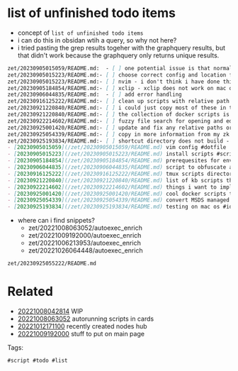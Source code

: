 # list of unfinished todo items

- concept of `list of unfinished todo items`
- i can do this in obsidan wtih a query, so why not here?
- i tried pasting the grep results togeher with the graphquery results, but that didn't work because the graphquery only returns unique results.

```markdown
zet/20230905015059/README.md:  - [ ] one potential issue is that normal vim (not neovim) seems to mess up the terminal when lauched with multiple files with xfer
zet/20230905015223/README.md:- [ ] choose correct config and location for both vim and neovim
zet/20230905015223/README.md:- [ ] nvim - i don't think i have done this yet
zet/20230905184854/README.md:- [ ] xclip - xclip does not work on mac os. use pbcopy instead.
zet/20230906044835/README.md:  - [ ] add error handling
zet/20230916125222/README.md:- [ ] clean up scripts with relative path issues
zet/20230921220840/README.md:- [ ] i could just copy most of these in to a card here and fix up all the relative paths
zet/20230921220840/README.md:- [ ] the collection of docker scripts is not fully converted yet
zet/20230922214602/README.md:- [ ] fuzzy file search for opening and editing multiple files, any files in any directory
zet/20230925001420/README.md:- [ ] update and fix any relative paths or kb references
zet/20230925054339/README.md:- [ ] copy in more information from my zk
zet/20230925193834/README.md:- [ ] shortcut directory does not build - error with awk syntax in graphquery?
- [20230905015059](/zet/20230905015059/README.md) vim config #dotfile
- [20230905015223](/zet/20230905015223/README.md) install scripts #script #setup
- [20230905184854](/zet/20230905184854/README.md) prerequesites for environment #environment
- [20230906044835](/zet/20230906044835/README.md) script to obfuscate a nishang reverse tcp shell for windows powershell #shortcmd
- [20230916125222](/zet/20230916125222/README.md) tmux scripts directory #tmux #script #directory
- [20230921220840](/zet/20230921220840/README.md) list of kb scripts that i could decide whether to copy over #idea #list #script
- [20230922214602](/zet/20230922214602/README.md) things i want to implement in zkvr after working on the environment #idea
- [20230925001420](/zet/20230925001420/README.md) cool docker scripts to migrate #docker #script
- [20230925054339](/zet/20230925054339/README.md) convert MSDS managed password structure to NTLM hash #windows #password
- [20230925193834](/zet/20230925193834/README.md) testing on mac os #idea
```

- where can i find snippets?
  - zet/20221008063052/autoexec_enrich
  - zet/20221009192000/autoexec_enrich
  - zet/20221006213953/autoexec_enrich
  - zet/20221026064448/autoexec_enrich


` zet/20230925055222/README.md `

# Related

- [20221008042814](/zet/20221008042814/README.md) WIP
- [20221008063052](/zet/20221008063052/README.md) autorunning scripts in cards
- [20221012171100](/zet/20221012171100/README.md) recently created nodes hub
- [20221009192000](/zet/20221009192000/README.md) stuff to put on main page

Tags:

    #script #todo #list
